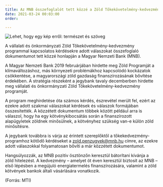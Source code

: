 ```yaml
---
title: Az MNB összefoglalót tett közzé a Zöld Tőkekövetelmény-kedvezményről
date: 2021-03-24 00:03:00
order: 

---
```

![Lehet, hogy egy kép erről: természet és szöveg](https://scontent-vie1-1.xx.fbcdn.net/v/t1.6435-9/176826098_1193083001124536_320522405222668127_n.jpg?_nc_cat=103&ccb=1-3&_nc_sid=730e14&_nc_ohc=6j46SlVSyKoAX8TgugJ&_nc_ht=scontent-vie1-1.xx&oh=923ebd5e97663d2847761377f32972ed&oe=60D3CA84)

A vállalati és önkormányzati Zöld Tőkekövetelmény-kedvezmény programmal kapcsolatos kérdésekre adott válaszokat összefoglaló dokumentumot tett közzé honlapján a Magyar Nemzeti Bank (MNB).

A Magyar Nemzeti Bank 2019 februárjában hirdette meg Zöld Programját a klímaváltozáshoz, más környezeti problémákhoz kapcsolódó kockázatok csökkentése, a magyarországi zöld gazdaság finanszírozásának bővítése érdekében. A stratégia részeként a jegybank tavaly decemberben hirdette meg vállalati és önkormányzati Zöld Tőkekövetelmény-kedvezmény programját.

A program meghirdetése óta számos kérdés, észrevétel merült fel, ezért az ezekre adott szakmai válaszokat kérdések és válaszok formájában összesítették. A közzétett dokumentum többek között például arra is válaszol, hogy ha egy kötvénykibocsátás során a finanszírozott alapügyletek zöldnek minősülnek, a kötvényhez szükség van-e külön zöld minősítésre.

A jegybank továbbra is várja az érintett szereplőktől a tőkekedvezmény-programhoz kötődő kérdéseket a zold.penzugyek@mnb.hu címre, az ezekre adott válaszokkal folyamatosan bővíti a már közzétett dokumentumot.

Hangsúlyozzák, az MNB pozitív ösztönzőn keresztül bátorítani kívánja a zöld hitelezést. A kedvezmény – amelyet öt éven keresztül biztosít az MNB – első lépésben a megújuló energiatermelés finanszírozására, valamint a zöld kötvények bankok általi vásárlására vonatkozik.

(Forrás: MTI)